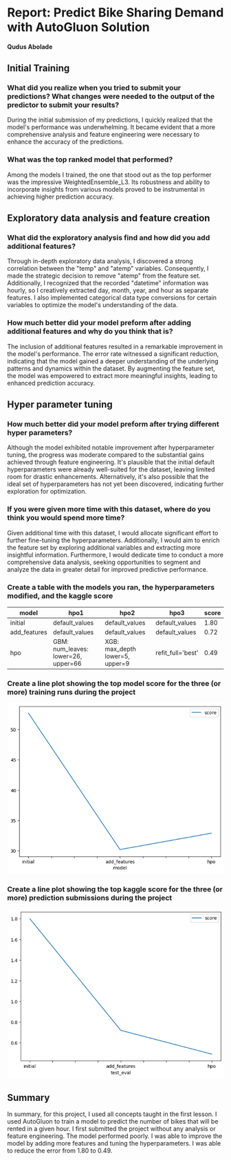 # Report: Predict Bike Sharing Demand with AutoGluon Solution

#### Qudus Abolade

## Initial Training

### What did you realize when you tried to submit your predictions? What changes were needed to the output of the predictor to submit your results?

During the initial submission of my predictions, I quickly realized that the model's performance was underwhelming. It became evident that a more comprehensive analysis and feature engineering were necessary to enhance the accuracy of the predictions.

### What was the top ranked model that performed?

Among the models I trained, the one that stood out as the top performer was the impressive WeightedEnsemble_L3. Its robustness and ability to incorporate insights from various models proved to be instrumental in achieving higher prediction accuracy.

## Exploratory data analysis and feature creation

### What did the exploratory analysis find and how did you add additional features?

Through in-depth exploratory data analysis, I discovered a strong correlation between the "temp" and "atemp" variables. Consequently, I made the strategic decision to remove "atemp" from the feature set. Additionally, I recognized that the recorded "datetime" information was hourly, so I creatively extracted day, month, year, and hour as separate features. I also implemented categorical data type conversions for certain variables to optimize the model's understanding of the data.

### How much better did your model preform after adding additional features and why do you think that is?

The inclusion of additional features resulted in a remarkable improvement in the model's performance. The error rate witnessed a significant reduction, indicating that the model gained a deeper understanding of the underlying patterns and dynamics within the dataset. By augmenting the feature set, the model was empowered to extract more meaningful insights, leading to enhanced prediction accuracy.

## Hyper parameter tuning

### How much better did your model preform after trying different hyper parameters?

Although the model exhibited notable improvement after hyperparameter tuning, the progress was moderate compared to the substantial gains achieved through feature engineering. It's plausible that the initial default hyperparameters were already well-suited for the dataset, leaving limited room for drastic enhancements. Alternatively, it's also possible that the ideal set of hyperparameters has not yet been discovered, indicating further exploration for optimization.

### If you were given more time with this dataset, where do you think you would spend more time?

Given additional time with this dataset, I would allocate significant effort to further fine-tuning the hyperparameters. Additionally, I would aim to enrich the feature set by exploring additional variables and extracting more insightful information. Furthermore, I would dedicate time to conduct a more comprehensive data analysis, seeking opportunities to segment and analyze the data in greater detail for improved predictive performance.

### Create a table with the models you ran, the hyperparameters modified, and the kaggle score

|model|hpo1|hpo2|hpo3|score|
|--|--|--|--|--|
|initial|default_values|default_values|default_values|1.80|
|add_features|default_values|default_values|default_values|0.72|
|hpo|GBM: num_leaves: lower=26, upper=66|XGB: max_depth lower=5, upper=9|refit_full='best'|0.49|

### Create a line plot showing the top model score for the three (or more) training runs during the project

![model_train_score.png](img/modelscore.png)

### Create a line plot showing the top kaggle score for the three (or more) prediction submissions during the project

![model_test_score.png](img/kaggle_score.png)

## Summary

In summary, for this project, I used all concepts taught in the first lesson. I used AutoGluon to train a model to predict the number of bikes that will be rented in a given hour. I first submitted the project without any analysis or feature engineering. The model performed poorly. I was able to improve the model by adding more features and tuning the hyperparameters. I was able to reduce the error from 1.80 to 0.49.
